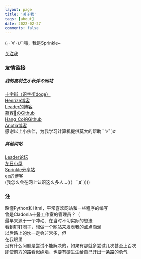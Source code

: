 ```yaml
---
layout: page
title: '关于我'
tags: [about]
date: 2022-02-27
comments: false
---
```

    
(｡･∀･)ﾉﾞ嗨，我是Sprinkle~<br>

[关注我](https://space.bilibili.com/504151731)<br>

### 友情链接
##### 我的高材生小伙伴の网站
[十字街（识字街doge）](https://crosst.chat)<br>
[Henrize博客](https://henrize.kim)<br>
[Leader的博客](https://leader.rthe.xyz)<br>
[慕容🐷のGithub](https://github.com/murongpig)<br>
[Hang_Co的Github](https://github.com/hangco-studio)<br>
[Anotia博客](https://anotiawang.github.io)<br>
感谢以上小伙伴，为我学习计算机提供莫大的帮助 ﾟ∀ﾟ)σ<br>
##### 其他网站
[Leader论坛](https://leader.freeflarum.com)<br>
[冬日小屋](https://bbs.spr233.eu.org)<br>
[Sprinkle分享站](https://drive.sprinkle.workers.dev)<br>
[ee的博客](https://paperee.tk)<br>
(我怎么会在网上认识这么多人…(((　ﾟдﾟ))))<br>
### 注
略懂Python和Html，平常喜欢网站和一些程序的编写<br>
曾是Cladonia十叠工作室的管理员？（<br>
最早来源于一个冲动、在当时不切实际的想法<br>
看到钉钉圈子，想做一个网站来发表我的点点滴滴<br>
以后路上的坎一定会非常多，但<br>
在我眼里<br>
没有什么问题是尝试不能解决的，如果有那就多尝试几次甚至上百次<br>
即使前方的路看似绝境，也要有硬生生给自己开出一条路的勇气<br>
